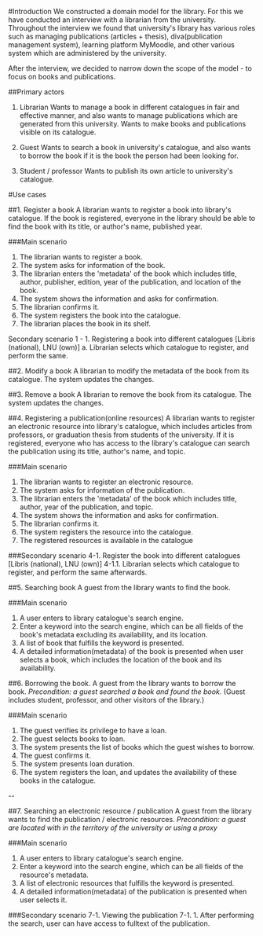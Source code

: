 #Introduction
We constructed a domain model for the library. For this we have conducted an interview with a librarian from the university.
Throughout the interview we found that university's library has various roles such as managing publications (articles + thesis),
diva(publication management system), learning platform MyMoodle, and other various system which are administered by the university.

After the interview, we decided to narrow down the scope of the model - to focus on books and publications.

##Primary actors
1. Librarian
Wants to manage a book in different catalogues in fair and effective manner,
and also wants to manage publications which are generated from this university.
Wants to make books and publications visible on its catalogue.

2. Guest
Wants to search a book in university's catalogue, and also wants to borrow the book if it is the book the person had been looking for.

3. Student / professor
Wants to publish its own article to university's catalogue.


#Use cases

##1. Register a book
A librarian wants to register a book into library's catalogue.
If the book is registered, everyone in the library should be able to find the book with its title, or author's name, published year.

###Main scenario
1. The librarian wants to register a book.
2. The system asks for information of the book.
3. The librarian enters the 'metadata' of the book which includes title, author, publisher, edition, year of the publication,
and location of the book.
4. The system shows the information and asks for confirmation.
5. The librarian confirms it.
6. The system registers the book into the catalogue.
7. The librarian places the book in its shelf.

  Secondary scenario
  1 - 1. Registering a book into different catalogues [Libris (national), LNU (own)]
     a. Librarian selects which catalogue to register, and perform the same.


##2. Modify a book
A librarian to modify the metadata of the book from its catalogue. The system updates the changes.

##3. Remove a book
A librarian to remove the book from its catalogue. The system updates the changes.

##4. Registering a publication(online resources)
A librarian wants to register an electronic resource into library's catalogue, which includes articles from professors,
or graduation thesis from students of the university.
If it is registered, everyone who has access to the library's catalogue can search the publication
using its title, author's name, and topic.


###Main scenario
1. The librarian wants to register an electronic resource.
2. The system asks for information of the publication.
3. The librarian enters the 'metadata' of the book which includes title, author, year of the publication, and topic.
4. The system shows the information and asks for confirmation.
5. The librarian confirms it.
6. The system registers the resource into the catalogue.
7. The registered resources is available in the catalogue

###Secondary scenario
  4-1. Register the book into different catalogues [Libris (national), LNU (own)]
  4-1.1. Librarian selects which catalogue to register, and perform the same afterwards.


##5. Searching book
A guest from the library wants to find the book.

###Main scenario
1. A user enters to library catalogue's search engine.
2. Enter a keyword into the search engine, which can be all fields of the book's metadata excluding its availability, and its location.
3. A list of book that fulfills the keyword is presented.
4. A detailed information(metadata) of the book is presented when user selects a book,
which includes the location of the book and its availability.


##6. Borrowing the book.
A guest from the library wants to borrow the book.
_Precondition: a guest searched a book and found the book._
(Guest includes student, professor, and other visitors of the library.)

###Main scenario

1. The guest verifies its privilege to have a loan.
2. The guest selects books to loan.
3. The system presents the list of books which the guest wishes to borrow.
4. The guest confirms it.
5. The system presents loan duration.
6. The system registers the loan, and updates the availability of these books in the catalogue.

--

##7. Searching an electronic resource / publication
A guest from the library wants to find the publication / electronic resources.
_Precondition: a guest are located with in the territory of the university or using a proxy_

###Main scenario
1. A user enters to library catalogue's search engine.
2. Enter a keyword into the search engine, which can be all fields of the resource's metadata.
3. A list of electronic resources that fulfills the keyword is presented.
4. A detailed information(metadata) of the publication is presented when user selects it.

###Secondary scenario
  7-1. Viewing the publication
  7-1. 1. After performing the search, user can have access to fulltext of the publication.
